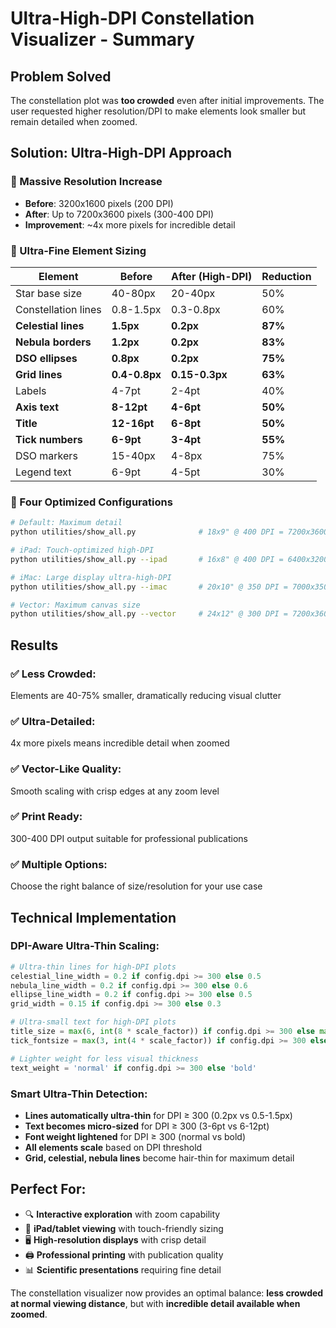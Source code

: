 # Ultra-High-DPI Constellation Visualizer - Summary

## Problem Solved
The constellation plot was **too crowded** even after initial improvements. The user requested higher resolution/DPI to make elements look smaller but remain detailed when zoomed.

## Solution: Ultra-High-DPI Approach

### 🚀 Massive Resolution Increase
- **Before**: 3200x1600 pixels (200 DPI)
- **After**: Up to 7200x3600 pixels (300-400 DPI)  
- **Improvement**: ~4x more pixels for incredible detail

### 📏 Ultra-Fine Element Sizing

| Element | Before | After (High-DPI) | Reduction |
|---------|--------|------------------|-----------|
| Star base size | 40-80px | 20-40px | 50% |
| Constellation lines | 0.8-1.5px | 0.3-0.8px | 60% |
| **Celestial lines** | **1.5px** | **0.2px** | **87%** |
| **Nebula borders** | **1.2px** | **0.2px** | **83%** |
| **DSO ellipses** | **0.8px** | **0.2px** | **75%** |
| **Grid lines** | **0.4-0.8px** | **0.15-0.3px** | **63%** |
| Labels | 4-7pt | 2-4pt | 40% |
| **Axis text** | **8-12pt** | **4-6pt** | **50%** |
| **Title** | **12-16pt** | **6-8pt** | **50%** |
| **Tick numbers** | **6-9pt** | **3-4pt** | **55%** |
| DSO markers | 15-40px | 4-8px | 75% |
| Legend text | 6-9pt | 4-5pt | 30% |

### 🎯 Four Optimized Configurations

```bash
# Default: Maximum detail
python utilities/show_all.py              # 18x9" @ 400 DPI = 7200x3600px

# iPad: Touch-optimized high-DPI  
python utilities/show_all.py --ipad       # 16x8" @ 400 DPI = 6400x3200px

# iMac: Large display ultra-high-DPI
python utilities/show_all.py --imac       # 20x10" @ 350 DPI = 7000x3500px

# Vector: Maximum canvas size
python utilities/show_all.py --vector     # 24x12" @ 300 DPI = 7200x3600px
```

## Results

### ✅ **Less Crowded**: 
Elements are 40-75% smaller, dramatically reducing visual clutter

### ✅ **Ultra-Detailed**: 
4x more pixels means incredible detail when zoomed

### ✅ **Vector-Like Quality**: 
Smooth scaling with crisp edges at any zoom level

### ✅ **Print Ready**: 
300-400 DPI output suitable for professional publications

### ✅ **Multiple Options**: 
Choose the right balance of size/resolution for your use case

## Technical Implementation

### DPI-Aware Ultra-Thin Scaling:
```python
# Ultra-thin lines for high-DPI plots
celestial_line_width = 0.2 if config.dpi >= 300 else 0.5
nebula_line_width = 0.2 if config.dpi >= 300 else 0.6
ellipse_line_width = 0.2 if config.dpi >= 300 else 0.5
grid_width = 0.15 if config.dpi >= 300 else 0.3

# Ultra-small text for high-DPI plots  
title_size = max(6, int(8 * scale_factor)) if config.dpi >= 300 else max(8, int(12 * scale_factor))
tick_fontsize = max(3, int(4 * scale_factor)) if config.dpi >= 300 else max(4, int(6 * scale_factor))

# Lighter weight for less visual thickness
text_weight = 'normal' if config.dpi >= 300 else 'bold'
```

### Smart Ultra-Thin Detection:
- **Lines automatically ultra-thin** for DPI ≥ 300 (0.2px vs 0.5-1.5px)
- **Text becomes micro-sized** for DPI ≥ 300 (3-6pt vs 6-12pt)  
- **Font weight lightened** for DPI ≥ 300 (normal vs bold)
- **All elements scale** based on DPI threshold
- **Grid, celestial, nebula lines** become hair-thin for maximum detail

## Perfect For:
- 🔍 **Interactive exploration** with zoom capability
- 📱 **iPad/tablet viewing** with touch-friendly sizing  
- 🖥️ **High-resolution displays** with crisp detail
- 🖨️ **Professional printing** with publication quality
- 📊 **Scientific presentations** requiring fine detail

The constellation visualizer now provides an optimal balance: **less crowded at normal viewing distance**, but with **incredible detail available when zoomed**. 